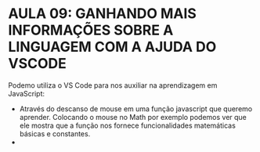 # AULA 09: GANHANDO MAIS INFORMAÇÕES SOBRE A LINGUAGEM COM A AJUDA DO VSCODE

Podemo utiliza o VS Code para nos auxiliar na aprendizagem em JavaScript:

- Através do descanso de mouse em uma função javascript que queremo aprender. Colocando o mouse no Math por exemplo podemos ver que ele mostra que a função nos fornece funcionalidades matemáticas básicas e constantes.
-
